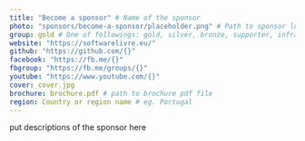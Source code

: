 ```yaml
---
title: "Become a sponsor" # Name of the sponsor
photo: "sponsors/become-a-sponsor/placeholder.png" # Path to sponsor logo: sponsors/<sponsor-item-directory>/logo.png
group: gold # One of followings: gold, silver, bronze, supporter, infra, record, videoi18n, swag, partner
website: "https://softwarelivre.eu/"
github: "https://github.com/{}"
facebook: "https://fb.me/{}"
fbgroup: "https://fb.me/groups/{}"
youtube: "https://www.youtube.com/{}"
cover: cover.jpg
brochure: brochure.pdf # path to brochure pdf file
region: Country or region name # eg. Portugal
---
```


put descriptions of the sponsor here
